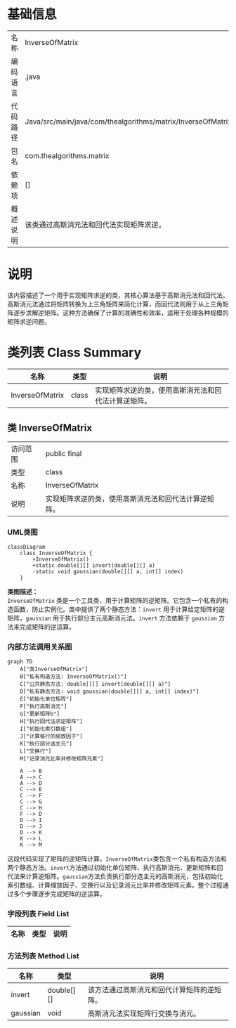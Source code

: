 # 基础信息

|      |      |
|------|------|
| 名称 | InverseOfMatrix |
| 编码语言 | .java |
| 代码路径 | Java/src/main/java/com/thealgorithms/matrix/InverseOfMatrix.java |
| 包名 | com.thealgorithms.matrix |
| 依赖项 | [] |
| 概述说明 | 该类通过高斯消元法和回代法实现矩阵求逆。 |

# 说明

该内容描述了一个用于实现矩阵求逆的类，其核心算法基于高斯消元法和回代法。高斯消元法通过将矩阵转换为上三角矩阵来简化计算，而回代法则用于从上三角矩阵逐步求解逆矩阵。这种方法确保了计算的准确性和效率，适用于处理各种规模的矩阵求逆问题。

# 类列表 Class Summary

| 名称   | 类型  | 说明 |
|-------|------|-------------|
| InverseOfMatrix | class | 实现矩阵求逆的类，使用高斯消元法和回代法计算逆矩阵。 |



## 类 InverseOfMatrix

|      |      |
|------|------|
| 访问范围 | public final |
| 类型 | class |
| 名称 | InverseOfMatrix |
| 说明 | 实现矩阵求逆的类，使用高斯消元法和回代法计算逆矩阵。 |


### UML类图

```mermaid
classDiagram
    class InverseOfMatrix {
        +InverseOfMatrix()
        +static double[][] invert(double[][] a)
        -static void gaussian(double[][] a, int[] index)
    }
```

**类图描述：**  
`InverseOfMatrix` 类是一个工具类，用于计算矩阵的逆矩阵。它包含一个私有的构造函数，防止实例化。类中提供了两个静态方法：`invert` 用于计算给定矩阵的逆矩阵，`gaussian` 用于执行部分主元高斯消元法。`invert` 方法依赖于 `gaussian` 方法来完成矩阵的逆运算。


### 内部方法调用关系图

```mermaid
graph TD
    A["类InverseOfMatrix"]
    B["私有构造方法: InverseOfMatrix()"]
    C["公共静态方法: double[][] invert(double[][] a)"]
    D["私有静态方法: void gaussian(double[][] a, int[] index)"]
    E["初始化单位矩阵"]
    F["执行高斯消元"]
    G["更新矩阵b"]
    H["执行回代法求逆矩阵"]
    I["初始化索引数组"]
    J["计算每行的缩放因子"]
    K["执行部分选主元"]
    L["交换行"]
    M["记录消元比率并修改矩阵元素"]

    A --> B
    A --> C
    A --> D
    C --> E
    C --> F
    C --> G
    C --> H
    F --> D
    D --> I
    D --> J
    D --> K
    K --> L
    K --> M
```

这段代码实现了矩阵的逆矩阵计算。`InverseOfMatrix`类包含一个私有构造方法和两个静态方法。`invert`方法通过初始化单位矩阵、执行高斯消元、更新矩阵和回代法来计算逆矩阵。`gaussian`方法负责执行部分选主元的高斯消元，包括初始化索引数组、计算缩放因子、交换行以及记录消元比率并修改矩阵元素。整个过程通过多个步骤逐步完成矩阵的逆运算。

### 字段列表 Field List

| 名称  | 类型  | 说明 |
|-------|-------|------|

### 方法列表 Method List

| 名称  | 类型  | 说明 |
|-------|-------|------|
| invert | double[][] | 该方法通过高斯消元和回代计算矩阵的逆矩阵。 |
| gaussian | void | 高斯消元法实现矩阵行交换与消元。 |




